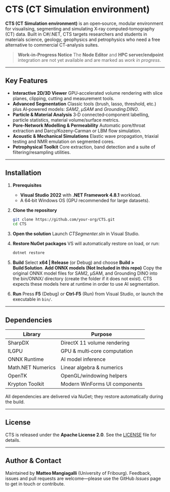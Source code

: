# CTS (CT Simulation environment)

**CTS (CT Simulation environment)** is an open‑source, modular environment for visualising, segmenting and simulating X‑ray computed‑tomography (CT) data. Built in C#/.NET, CTS targets researchers and students in materials science, geology, geophysics and petrophysics who need a free alternative to commercial CT‑analysis suites.

> **Work‑in‑Progress Notice**
> The **Node Editor** and **HPC server/endpoint** integration are not yet available and are marked as *work in progress*.

---

## Key Features

* **Interactive 2D/3D Viewer**
  GPU‑accelerated volume rendering with slice planes, clipping, cutting and measurement tools.
* **Advanced Segmentation**
  Classic tools (brush, lasso, threshold, etc.) plus AI‑powered models: *SAM2*, *μSAM* and *Grounding DINO*.
* **Particle & Material Analysis**
  3‑D connected‑component labelling, particle statistics, material volume/surface metrics.
* **Pore‑Network Modelling & Permeability**
  Automatic pore/throat extraction and Darcy/Kozeny‑Carman or LBM flow simulation.
* **Acoustic & Mechanical Simulations**
  Elastic wave propagation, triaxial testing and NMR emulation on segmented cores.
* **Petrophysical Toolkit**
  Core extraction, band detection and a suite of filtering/resampling utilities.

---

## Installation

1. **Prerequisites**

   * **Visual Studio 2022** with **.NET Framework 4.8.1** workload.
   * A 64‑bit Windows OS (GPU recommended for large datasets).
2. **Clone the repository**

   ```bash
   git clone https://github.com/your‑org/CTS.git
   cd CTS
   ```
3. **Open the solution**
   Launch *CTSegmenter.sln* in Visual Studio.
4. **Restore NuGet packages**
   VS will automatically restore on load, or run:

   ```bash
   dotnet restore
   ```
5. **Build**
   Select **x64 | Release** (or Debug) and choose **Build > Build Solution**.
   **Add ONNX models (Not Included in this repo)**
   Copy the original ONNX model files for SAM2, μSAM, and Grounding DINO into the bin/ONNX/ directory (create the folder if it does not exist). CTS expects these models here at runtime in order to use AI segmentation.
7. **Run**
   Press **F5** (Debug) or **Ctrl‑F5** (Run) from Visual Studio, or launch the executable in `bin/`.

---

## Dependencies

| Library           | Purpose                       |
| ----------------- | ----------------------------- |
| SharpDX           | DirectX 11 volume rendering   |
| ILGPU             | GPU & multi‑core computation  |
| ONNX Runtime      | AI model inference            |
| Math.NET Numerics | Linear algebra & numerics     |
| OpenTK            | OpenGL/windowing helpers      |
| Krypton Toolkit   | Modern WinForms UI components |

All dependencies are delivered via NuGet; they restore automatically during the build.

---

## License

CTS is released under the **Apache License 2.0**. See the [LICENSE](LICENSE) file for details.

---

## Author & Contact

Maintained by **Matteo Mangiagalli** (University of Fribourg).
Feedback, issues and pull requests are welcome—please use the GitHub *Issues* page to get in touch or contribute.
